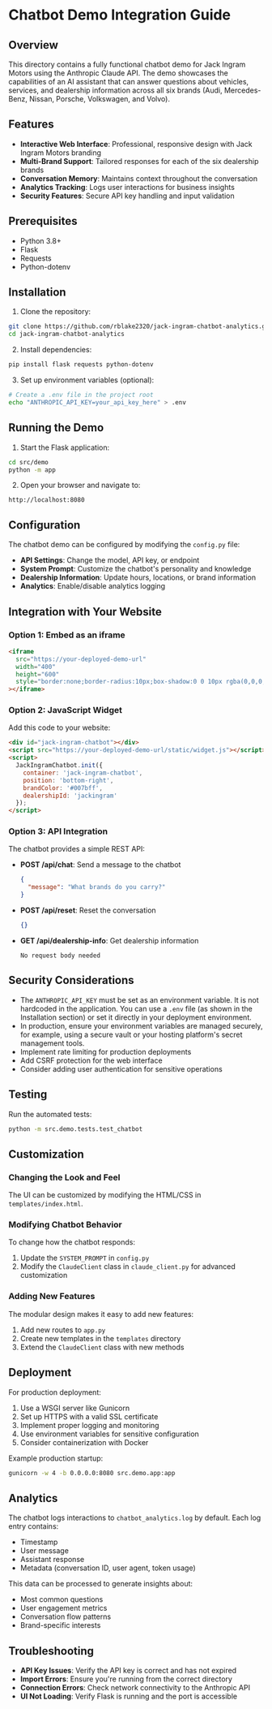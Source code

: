 # Chatbot Demo Integration Guide

## Overview

This directory contains a fully functional chatbot demo for Jack Ingram Motors using the Anthropic Claude API. The demo showcases the capabilities of an AI assistant that can answer questions about vehicles, services, and dealership information across all six brands (Audi, Mercedes-Benz, Nissan, Porsche, Volkswagen, and Volvo).

## Features

- **Interactive Web Interface**: Professional, responsive design with Jack Ingram Motors branding
- **Multi-Brand Support**: Tailored responses for each of the six dealership brands
- **Conversation Memory**: Maintains context throughout the conversation
- **Analytics Tracking**: Logs user interactions for business insights
- **Security Features**: Secure API key handling and input validation

## Prerequisites

- Python 3.8+
- Flask
- Requests
- Python-dotenv

## Installation

1. Clone the repository:
```bash
git clone https://github.com/rblake2320/jack-ingram-chatbot-analytics.git
cd jack-ingram-chatbot-analytics
```

2. Install dependencies:
```bash
pip install flask requests python-dotenv
```

3. Set up environment variables (optional):
```bash
# Create a .env file in the project root
echo "ANTHROPIC_API_KEY=your_api_key_here" > .env
```

## Running the Demo

1. Start the Flask application:
```bash
cd src/demo
python -m app
```

2. Open your browser and navigate to:
```
http://localhost:8080
```

## Configuration

The chatbot demo can be configured by modifying the `config.py` file:

- **API Settings**: Change the model, API key, or endpoint
- **System Prompt**: Customize the chatbot's personality and knowledge
- **Dealership Information**: Update hours, locations, or brand information
- **Analytics**: Enable/disable analytics logging

## Integration with Your Website

### Option 1: Embed as an iframe

```html
<iframe 
  src="https://your-deployed-demo-url" 
  width="400" 
  height="600" 
  style="border:none;border-radius:10px;box-shadow:0 0 10px rgba(0,0,0,0.1);"
></iframe>
```

### Option 2: JavaScript Widget

Add this code to your website:

```html
<div id="jack-ingram-chatbot"></div>
<script src="https://your-deployed-demo-url/static/widget.js"></script>
<script>
  JackIngramChatbot.init({
    container: 'jack-ingram-chatbot',
    position: 'bottom-right',
    brandColor: '#007bff',
    dealershipId: 'jackingram'
  });
</script>
```

### Option 3: API Integration

The chatbot provides a simple REST API:

- **POST /api/chat**: Send a message to the chatbot
  ```json
  {
    "message": "What brands do you carry?"
  }
  ```

- **POST /api/reset**: Reset the conversation
  ```json
  {}
  ```

- **GET /api/dealership-info**: Get dealership information
  ```
  No request body needed
  ```

## Security Considerations

- The `ANTHROPIC_API_KEY` must be set as an environment variable. It is not hardcoded in the application. You can use a `.env` file (as shown in the Installation section) or set it directly in your deployment environment.
- In production, ensure your environment variables are managed securely, for example, using a secure vault or your hosting platform's secret management tools.
- Implement rate limiting for production deployments
- Add CSRF protection for the web interface
- Consider adding user authentication for sensitive operations

## Testing

Run the automated tests:

```bash
python -m src.demo.tests.test_chatbot
```

## Customization

### Changing the Look and Feel

The UI can be customized by modifying the HTML/CSS in `templates/index.html`.

### Modifying Chatbot Behavior

To change how the chatbot responds:

1. Update the `SYSTEM_PROMPT` in `config.py`
2. Modify the `ClaudeClient` class in `claude_client.py` for advanced customization

### Adding New Features

The modular design makes it easy to add new features:

1. Add new routes to `app.py`
2. Create new templates in the `templates` directory
3. Extend the `ClaudeClient` class with new methods

## Deployment

For production deployment:

1. Use a WSGI server like Gunicorn
2. Set up HTTPS with a valid SSL certificate
3. Implement proper logging and monitoring
4. Use environment variables for sensitive configuration
5. Consider containerization with Docker

Example production startup:

```bash
gunicorn -w 4 -b 0.0.0.0:8080 src.demo.app:app
```

## Analytics

The chatbot logs interactions to `chatbot_analytics.log` by default. Each log entry contains:

- Timestamp
- User message
- Assistant response
- Metadata (conversation ID, user agent, token usage)

This data can be processed to generate insights about:

- Most common questions
- User engagement metrics
- Conversation flow patterns
- Brand-specific interests

## Troubleshooting

- **API Key Issues**: Verify the API key is correct and has not expired
- **Import Errors**: Ensure you're running from the correct directory
- **Connection Errors**: Check network connectivity to the Anthropic API
- **UI Not Loading**: Verify Flask is running and the port is accessible
